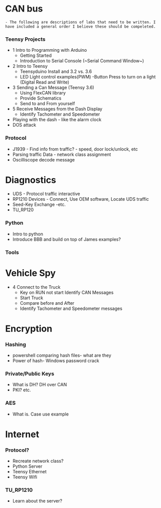 # CAN bus
	- The following are descriptions of labs that need to be written. I have included a general order I believe these should be compeleted. 
### Teensy Projects
* 1 Intro to Programming with Arduino
	- Getting Started
	- Introduction to Serial Console (~Serial Command Window~)
* 2 Intro to Teensy
	- Teensyduino Install and 3.2 vs. 3.6
	- LED Light control examples(PWM)
		-Button Press to turn on a light (Digital Read and Write)
* 3 Sending a Can Message (Teensy 3.6)
	- Using FlexCAN library
	- Provide Schematics
	- Send to and From yourself
* 5 Receive Messages from the Dash Display
	- Identify Tachometer and Speedometer
* Playing with the dash - like the alarm clock
* DOS attack

### Protocol
* J1939 - Find info from traffic? - speed, door lock/unlock, etc
* Parsing traffic Data - network class assignment
* Oscilliscope decode message

# Diagnostics
* UDS - Protocol traffic interactive
* RP1210 Devices - Connect, Use OEM software, Locate UDS traffic
* Seed-Key Exchange -etc.
* TU_RP120 

### Python
* Intro to python
* Introduce BBB and build on top of James examples?

### Tools
# Vehicle Spy
* 4 Connect to the Truck
	- Key on RUN not start Identify CAN Messages
	- Start Truck
	- Compare before and After
	- Identify Tachometer and Speedometer messages


# Encryption
### Hashing
* powershell comparing hash files- what are they
* Power of hash- Windows password crack
### Private/Public Keys
* What is DH? DH over CAN
* PKI? etc.
### AES
* What is. Case use example

# Internet
### Protocol?
* Recreate network class?
* Python Server 
* Teensy Ethernet
* Teensy Wifi
### TU_RP1210
* Learn about the server?
